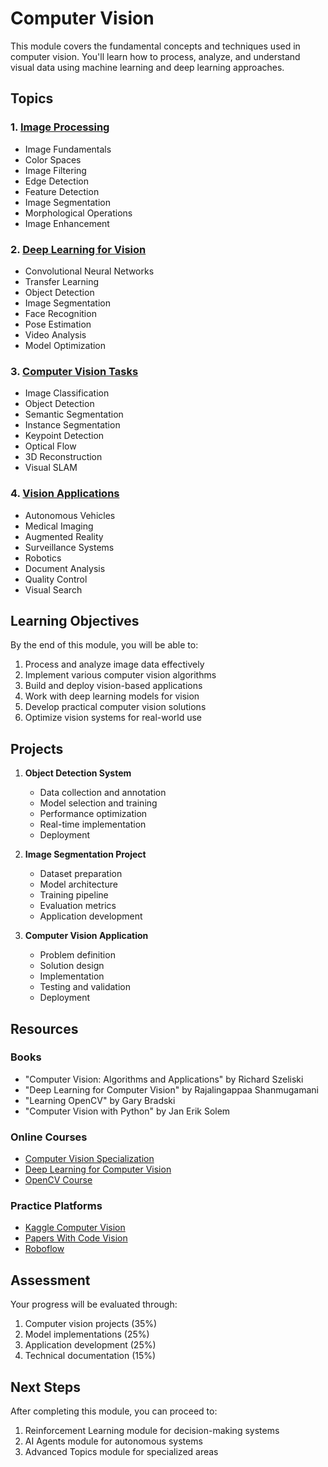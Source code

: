 # Computer Vision

This module covers the fundamental concepts and techniques used in computer vision. You'll learn how to process, analyze, and understand visual data using machine learning and deep learning approaches.

## Topics

### 1. [Image Processing](image_processing/README.md)
- Image Fundamentals
- Color Spaces
- Image Filtering
- Edge Detection
- Feature Detection
- Image Segmentation
- Morphological Operations
- Image Enhancement

### 2. [Deep Learning for Vision](deep_learning/README.md)
- Convolutional Neural Networks
- Transfer Learning
- Object Detection
- Image Segmentation
- Face Recognition
- Pose Estimation
- Video Analysis
- Model Optimization

### 3. [Computer Vision Tasks](cv_tasks/README.md)
- Image Classification
- Object Detection
- Semantic Segmentation
- Instance Segmentation
- Keypoint Detection
- Optical Flow
- 3D Reconstruction
- Visual SLAM

### 4. [Vision Applications](applications/README.md)
- Autonomous Vehicles
- Medical Imaging
- Augmented Reality
- Surveillance Systems
- Robotics
- Document Analysis
- Quality Control
- Visual Search

## Learning Objectives

By the end of this module, you will be able to:
1. Process and analyze image data effectively
2. Implement various computer vision algorithms
3. Build and deploy vision-based applications
4. Work with deep learning models for vision
5. Develop practical computer vision solutions
6. Optimize vision systems for real-world use

## Projects

1. **Object Detection System**
   - Data collection and annotation
   - Model selection and training
   - Performance optimization
   - Real-time implementation
   - Deployment

2. **Image Segmentation Project**
   - Dataset preparation
   - Model architecture
   - Training pipeline
   - Evaluation metrics
   - Application development

3. **Computer Vision Application**
   - Problem definition
   - Solution design
   - Implementation
   - Testing and validation
   - Deployment

## Resources

### Books
- "Computer Vision: Algorithms and Applications" by Richard Szeliski
- "Deep Learning for Computer Vision" by Rajalingappaa Shanmugamani
- "Learning OpenCV" by Gary Bradski
- "Computer Vision with Python" by Jan Erik Solem

### Online Courses
- [Computer Vision Specialization](https://www.coursera.org/specializations/computer-vision)
- [Deep Learning for Computer Vision](https://www.udemy.com/course/computer-vision-with-deep-learning/)
- [OpenCV Course](https://opencv.org/courses/)

### Practice Platforms
- [Kaggle Computer Vision](https://www.kaggle.com/tags/computer-vision)
- [Papers With Code Vision](https://paperswithcode.com/area/computer-vision)
- [Roboflow](https://roboflow.com/)

## Assessment

Your progress will be evaluated through:
1. Computer vision projects (35%)
2. Model implementations (25%)
3. Application development (25%)
4. Technical documentation (15%)

## Next Steps

After completing this module, you can proceed to:
1. Reinforcement Learning module for decision-making systems
2. AI Agents module for autonomous systems
3. Advanced Topics module for specialized areas 